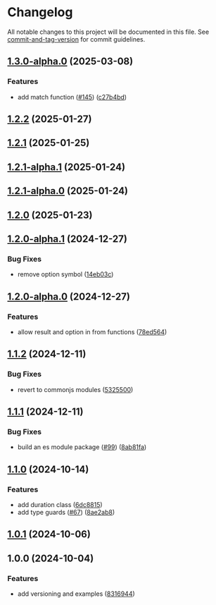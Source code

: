 # Changelog

All notable changes to this project will be documented in this file. See
[commit-and-tag-version](https://github.com/absolute-version/commit-and-tag-version)
for commit guidelines.

## [1.3.0-alpha.0](https://github.com/rowan-gud/ts-core/compare/v1.2.2...v1.3.0-alpha.0) (2025-03-08)


### Features

* add match function ([#145](https://github.com/rowan-gud/ts-core/issues/145)) ([c27b4bd](https://github.com/rowan-gud/ts-core/commit/c27b4bdb8a940d23a0075befee99ea79c7951826))

## [1.2.2](https://github.com/rowan-gud/ts-core/compare/v1.2.1...v1.2.2) (2025-01-27)

## [1.2.1](https://github.com/rowan-gud/ts-core/compare/v1.2.1-alpha.1...v1.2.1) (2025-01-25)

## [1.2.1-alpha.1](https://github.com/rowan-gud/ts-core/compare/v1.2.1-alpha.0...v1.2.1-alpha.1) (2025-01-24)

## [1.2.1-alpha.0](https://github.com/rowan-gud/ts-core/compare/v1.2.0...v1.2.1-alpha.0) (2025-01-24)

## [1.2.0](https://github.com/rowan-gud/ts-core/compare/v1.2.0-alpha.1...v1.2.0) (2025-01-23)

## [1.2.0-alpha.1](https://github.com/rowan-gud/ts-core/compare/v1.2.0-alpha.0...v1.2.0-alpha.1) (2024-12-27)

### Bug Fixes

- remove option symbol
  ([14eb03c](https://github.com/rowan-gud/ts-core/commit/14eb03c55136219fc2d1e04f937be4cd78b2a946))

## [1.2.0-alpha.0](https://github.com/rowan-gud/ts-core/compare/v1.1.2...v1.2.0-alpha.0) (2024-12-27)

### Features

- allow result and option in from functions
  ([78ed564](https://github.com/rowan-gud/ts-core/commit/78ed56483fcb7d8033cee60a62ebb37f0d513ef2))

## [1.1.2](https://github.com/rowan-gud/ts-core/compare/v1.1.1...v1.1.2) (2024-12-11)

### Bug Fixes

- revert to commonjs modules
  ([5325500](https://github.com/rowan-gud/ts-core/commit/53255006ba2980808f900375656266d5e473a89f))

## [1.1.1](https://github.com/rowan-gud/ts-core/compare/v1.1.0...v1.1.1) (2024-12-11)

### Bug Fixes

- build an es module package
  ([#99](https://github.com/rowan-gud/ts-core/issues/99))
  ([8ab81fa](https://github.com/rowan-gud/ts-core/commit/8ab81facf588b39e6ef06c2c01571c4e4b0e0ddf))

## [1.1.0](https://github.com/rowan-gud/ts-core/compare/v1.0.1...v1.1.0) (2024-10-14)

### Features

- add duration class
  ([6dc8815](https://github.com/rowan-gud/ts-core/commit/6dc8815a2ced5d3dcab2eb9d16c9702587e42d1a))
- add type guards ([#67](https://github.com/rowan-gud/ts-core/issues/67))
  ([8ae2ab8](https://github.com/rowan-gud/ts-core/commit/8ae2ab8f63c60f1529c4dede88c4477ef80ca091))

## [1.0.1](https://github.com/rowan-gud/ts-core/compare/v1.0.0...v1.0.1) (2024-10-06)

## 1.0.0 (2024-10-04)

### Features

- add versioning and examples
  ([8316944](https://github.com/rowan-gud/ts-core/commit/83169442c5c82dd0f752f42bdcf44f73ee82b478))
